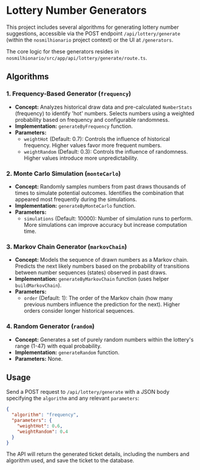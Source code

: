 # Lottery Number Generators

This project includes several algorithms for generating lottery number suggestions, accessible via the POST endpoint `/api/lottery/generate` (within the `nosmilhionario` project context) or the UI at `/generators`.

The core logic for these generators resides in `nosmilhionario/src/app/api/lottery/generate/route.ts`.

## Algorithms

### 1. Frequency-Based Generator (`frequency`)

- **Concept:** Analyzes historical draw data and pre-calculated `NumberStats` (frequency) to identify 'hot' numbers. Selects numbers using a weighted probability based on frequency and configurable randomness.
- **Implementation:** `generateByFrequency` function.
- **Parameters:**
    - `weightHot` (Default: 0.7): Controls the influence of historical frequency. Higher values favor more frequent numbers.
    - `weightRandom` (Default: 0.3): Controls the influence of randomness. Higher values introduce more unpredictability.

### 2. Monte Carlo Simulation (`monteCarlo`)

- **Concept:** Randomly samples numbers from past draws thousands of times to simulate potential outcomes. Identifies the combination that appeared most frequently during the simulations.
- **Implementation:** `generateByMonteCarlo` function.
- **Parameters:**
    - `simulations` (Default: 10000): Number of simulation runs to perform. More simulations can improve accuracy but increase computation time.

### 3. Markov Chain Generator (`markovChain`)

- **Concept:** Models the sequence of drawn numbers as a Markov chain. Predicts the next likely numbers based on the probability of transitions between number sequences (states) observed in past draws.
- **Implementation:** `generateByMarkovChain` function (uses helper `buildMarkovChain`).
- **Parameters:**
    - `order` (Default: 1): The order of the Markov chain (how many previous numbers influence the prediction for the next). Higher orders consider longer historical sequences.

### 4. Random Generator (`random`)

- **Concept:** Generates a set of purely random numbers within the lottery's range (1-47) with equal probability.
- **Implementation:** `generateRandom` function.
- **Parameters:** None.

## Usage

Send a POST request to `/api/lottery/generate` with a JSON body specifying the `algorithm` and any relevant `parameters`:

```json
{
  "algorithm": "frequency",
  "parameters": {
    "weightHot": 0.6,
    "weightRandom": 0.4
  }
}
```

The API will return the generated ticket details, including the numbers and algorithm used, and save the ticket to the database. 